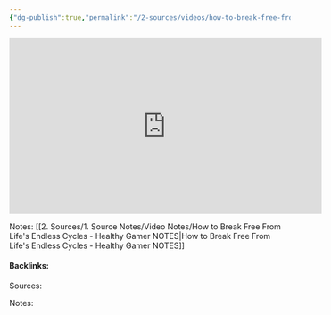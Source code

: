 ```yaml
---
{"dg-publish":true,"permalink":"/2-sources/videos/how-to-break-free-from-life-s-endless-cycles-healthy-gamer/","tags":["#source","#video"]}
---
```


<iframe width="560" height="315" src="https://www.youtube.com/embed/EPH7d8uWQso?si=fa2OXWQzsXsAmzUb" title="YouTube video player" frameborder="0" allow="accelerometer; autoplay; clipboard-write; encrypted-media; gyroscope; picture-in-picture; web-share" referrerpolicy="strict-origin-when-cross-origin" allowfullscreen></iframe>

Notes:
[[2. Sources/1. Source Notes/Video Notes/How to Break Free From Life's Endless Cycles - Healthy Gamer NOTES\|How to Break Free From Life's Endless Cycles - Healthy Gamer NOTES]]




#### Backlinks:
Sources:


Notes:
